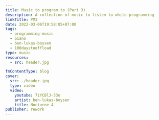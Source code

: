 ```yaml
---
title: Music to program to (Part 3)
description: A collection of music to listen to while programming
linkTitle: PM3
date: 2022-03-06T19:58:05+07:00
tags:
  - programming-music
  - piano
  - ben-lukas-boysen
  - 100daystooffload
type: music
resources:
  - src: header.jpg

fmContentType: blog
cover:
  src: ./header.jpg
  type: video
  video:
    youtube: 7iYCBlJ-33o
    artist: ben-lukas-boysen
    title: Nocturne 4
publisher: rework
---
```

